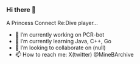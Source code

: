 ### Hi there 👋

A Princess Connect Re:Dive player...

- 🔭 I’m currently working on PCR-bot
- 🌱 I’m currently learning Java, C++, Go
- 👯 I’m looking to collaborate on (null)
- 📫 How to reach me: X(twitter) @MineBArchive
